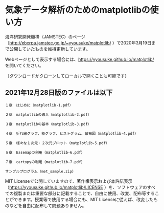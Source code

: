 # 気象データ解析のためのmatplotlibの使い⽅

海洋研究開発機構（JAMSTEC）のページ（http://ebcrpa.jamstec.go.jp/~yyousuke/matplotlib/ ）で2020年3月19日まで公開していたものを維持更新しています。

Webページとして表示する場合には、https://yyousuke.github.io/matplotlib/ を開いてください。

（ダウンロードかクローンしてローカルで開くことも可能です）


## 2021年12月28日版のファイルは以下

    １章　はじめに（matplotlib-1.pdf）

    ２章　matplotlibの導入（matplotlib-2.pdf）

    ３章　matplotlibの基本（matplotlib-3.pdf）

    ４章　折れ線グラフ、棒グラフ、ヒストグラム、散布図（matplotlib-4.pdf）

    ５章　様々な１次元・２次元プロット（matplotlib-5.pdf）

    ６章　Basemapの利用（matplotlib-6.pdf）

    ７章　cartopyの利用（matplotlib-7.pdf）

    サンプルプログラム（met_sample.zip）

MIT Licenseで公開していますので、著作権表示および本許諾表示（https://yyousuke.github.io/matplotlib/LICENSE ）を、ソフトウェアのすべての複製または重要な部分に記載することで、自由に使用、改変、配布等することができます。授業等で使用する場合にも、MIT Licenseに従えば、改変したものなどを自由に配布して問題ありません。

